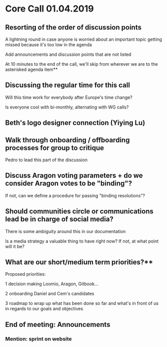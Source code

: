 # Core Call 01.04.2019

## Resorting of the order of discussion points

A lightning round in case anyone is worried about an important topic getting missed because it's too low in the agenda

Add announcements and discussion points that are not listed

At 10 minutes to the end of the call, we'll skip from wherever we are to the asterisked agenda item\*\* 

## Discussing the regular time for this call

Will this time work for everybody after Europe's time change?

Is everyone cool with bi-monthly, alternating with WG calls?

## Beth's logo designer connection \(Yiying Lu\)

## Walk through onboarding / offboarding processes for group to critique

Pedro to lead this part of the discussion

## Discuss Aragon voting parameters + do we consider Aragon votes to be "binding"?

If not, can we define a procedure for passing "binding resolutions"?

## Should communities circle or communications lead be in charge of social media?

There is some ambiguity around this in our documentation

Is a media strategy a valuable thing to have right now?  If not, at what point will it be?

## What are our short/medium term priorities?\*\*

Proposed priorities:

1 decision making Loomio, Aragon, Gitbook...

2 onboarding Daniel and Cem's candidates

3 roadmap to wrap up what has been done so far and what's in front of us in regards to our goals and objectives

## End of meeting: Announcements

### Mention: sprint on website

## 

